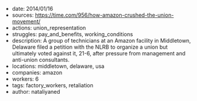 - date: 2014/01/16
- sources: https://time.com/956/how-amazon-crushed-the-union-movement/
- actions: union_representation
- struggles: pay_and_benefits, working_conditions
- description: A group of technicians at an Amazon facility in Middletown, Delaware filed a petition with the NLRB to organize a union but ultimately voted against it, 21-6, after pressure from management and anti-union consultants. 
- locations: middletown, delaware, usa
- companies: amazon
- workers: 6
- tags: factory_workers, retaliation
- author: nataliyaned
